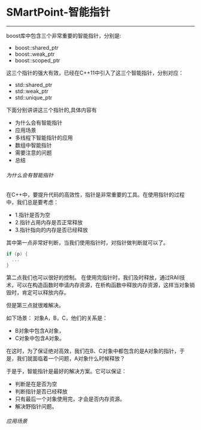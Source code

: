 # SMartPoint-智能指针
-----------------------------------------------
boost库中包含三个非常重要的智能指针，分别是:
- boost::shared_ptr
- boost::weak_ptr
- boost::scoped_ptr

这三个指针的强大有效，已经在C++11中引入了这三个智能指针，分别对应：
- std::shared_ptr
- std::weak_ptr
- std::unique_ptr

下面分别讲讲这三个指针的,具体内容有
- 为什么会有智能指针
- 应用场景
- 多线程下智能指针的应用
- 数组中智能指针
- 需要注意的问题
- 总结

###### 为什么会有智能指针
在C++中，要提升代码的高效性，指针是非常重要的工具。在使用指针的过程中，我们总是要考虑：
- 1.指针是否为空
- 2.指针占用内存是否正常释放
- 3.指针指向的内存是否已经释放

其中第一点非常好判断，当我们使用指针时，对指针做判断就可以了。

```c++
if (p) {
  ...
}
```

第二点我们也可以很好的控制。
在使用完指针时，我们及时释放，通过RAII技术，可以在构造函数时申请内存资源，在析构函数中释放内存资源，这样当对象销毁时，肯定可以释放内存。

但是第三点就很难解决。

如下场景：
对象A，B，C，他们的关系是：
- B对象中包含A对象，
- C对象中包含A对象。

在这时，为了保证绝对高效，我们在B、C对象中都包含的是A对象的指针，于是，我们就面临着一个问题，A对象什么时候释放？

于是乎，智能指针是最好的解决方案。它可以保证：
* 判断是在是否为空
* 判断指针是否已经释放
* 只有最后一个对象使用完，才会是否内存资源。
* 解决野指针问题。

###### 应用场景
